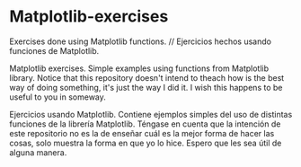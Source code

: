 # Matplotlib-exercises
Exercises done using Matplotlib functions. // Ejercicios hechos usando funciones de Matplotlib.

Matplotlib exercises. Simple examples using functions from Matplotlib library. Notice that this repository doesn't intend to theach how is the best way of doing something, it's just the way I did it. I wish this happens to be useful to you in someway.

Ejercicios usando Matplotlib. Contiene ejemplos simples del uso de distintas funciones de la librería Matplotlib. Téngase en cuenta que la intención de este repositorio no es la de enseñar cuál es la mejor forma de hacer las cosas, solo muestra la forma en que yo lo hice. Espero que les sea útil de alguna manera.
